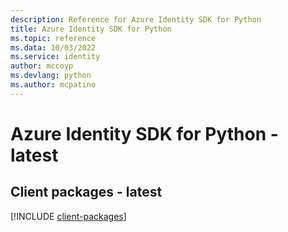 ```yaml
---
description: Reference for Azure Identity SDK for Python
title: Azure Identity SDK for Python
ms.topic: reference
ms.data: 10/03/2022
ms.service: identity
author: mccoyp
ms.devlang: python
ms.author: mcpatino
---
```

# Azure Identity SDK for Python - latest

## Client packages - latest
[!INCLUDE [client-packages](identity-client-index.md)]